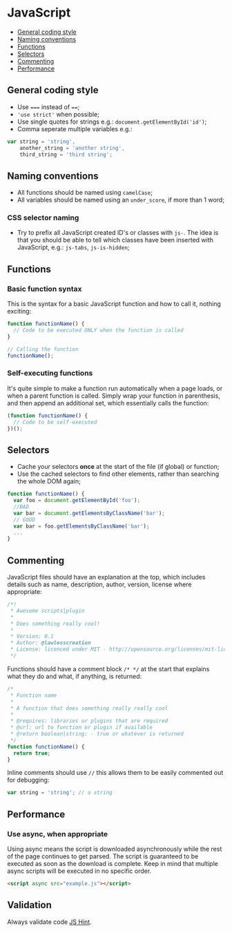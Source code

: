 # JavaScript

- [General coding style](javascript.md#general-coding-style)
- [Naming conventions](javascript.md#naming-conventions)
- [Functions](javascript.md#functions)
- [Selectors](javascript.md#selectors)
- [Commenting](javascript.md#commenting)
- [Performance](#performance)

## General coding style

- Use `===` instead of `==`;
- `'use strict'` when possible;
- Use single quotes for strings e.g.: `document.getElementById('id')`;
- Comma seperate multiple variables e.g.:

```javascript
var string = 'string',
    another_string = 'another string',
    third_string = 'third string';
```

## Naming conventions

- All functions should be named using `camelCase`;
- All variables should be named using an `under_score`, if more than 1 word;

### CSS selector naming

- Try to prefix all JavaScript created ID's or classes with `js-`. The idea is that you should be able to tell which classes have been inserted with JavaScript, e.g.: `js-tabs`, `js-is-hidden`;

## Functions

### Basic function syntax

This is the syntax for a basic JavaScript function and how to call it, nothing exciting:

```javascript
function functionName() {
  // Code to be executed ONLY when the function is called
}

// Calling the function
functionName();
```

### Self-executing functions

It's quite simple to make a function run automatically when a page loads, or when a parent function is called. Simply wrap your function in parenthesis, and then append an additional set, which essentially calls the function:

```javascript
(function functionName() {
  // Code to be self-executed
})();
```

## Selectors

- Cache your selectors <strong>once</strong> at the start of the file (if global) or function;
- Use the cached selectors to find other elements, rather than searching the whole DOM again;

```javascript
function functionName() {
  var foo = document.getElementById('foo');
  //BAD
  var bar = document.getElementsByClassName('bar');
  // GOOD
  var bar = foo.getElementsByClassName('bar');
  ...
}
```

## Commenting

JavaScript files should have an explanation at the top, which includes details such as name, description, author, version, license where appropriate: 

```javascript
/*!
 * Awesome scripts|plugin
 *
 * Does something really cool!
 *
 * Version: 0.1
 * Author: @lawlesscreation
 * License: licenced under MIT - http://opensource.org/licenses/mit-license.php
 */
```

Functions should have a comment block `/* */` at the start that explains what they do and what, if anything, is returned:

```javascript
/*
 * Function name
 *
 * A function that does something really really cool
 *
 * @requires: libraries or plugins that are required
 * @url: url to function or plugin if available
 * @return boolean|string: - true or whatever is returned
 */
function functionName() {
  return true;
}
```

Inline comments should use `//` this allows them to be easily commented out for debugging:

```javascript
var string = 'string'; // a string
```

## Performance

### Use async, when appropriate

Using async means the script is downloaded asynchronously while the rest of the page continues to get parsed.
The script is guaranteed to be executed as soon as the download is complete. Keep in mind that multiple async scripts will be executed in no specific order.

```html
<script async src="example.js"></script>
```

## Validation

Always validate code [JS Hint](http://jshint.com/).
